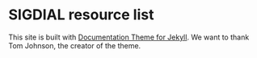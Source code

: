 # SIGDIAL resource list

This site is built with [Documentation Theme for Jekyll](https://idratherbewriting.com/documentation-theme-jekyll/). We want to thank Tom Johnson, the creator of the theme.
